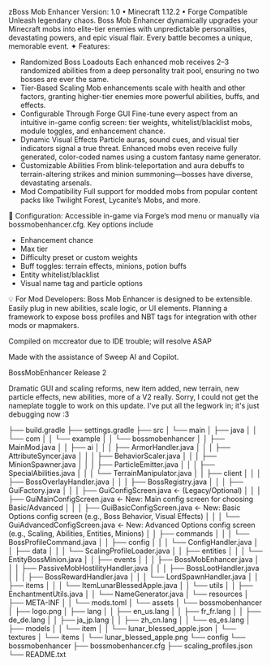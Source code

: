 zBoss Mob Enhancer
Version: 1.0 • Minecraft 1.12.2 • Forge Compatible
Unleash legendary chaos. Boss Mob Enhancer dynamically upgrades your Minecraft mobs into elite-tier enemies with unpredictable personalities, devastating powers, and epic visual flair. Every battle becomes a unique, memorable event.
✦ Features:
- Randomized Boss Loadouts
Each enhanced mob receives 2–3 randomized abilities from a deep personality trait pool, ensuring no two bosses are ever the same.
- Tier-Based Scaling
Mob enhancements scale with health and other factors, granting higher-tier enemies more powerful abilities, buffs, and effects.
- Configurable Through Forge GUI
Fine-tune every aspect from an intuitive in-game config screen: tier weights, whitelist/blacklist mobs, module toggles, and enhancement chance.
- Dynamic Visual Effects
Particle auras, sound cues, and visual tier indicators signal a true threat. Enhanced mobs even receive fully generated, color-coded names using a custom fantasy name generator.
- Customizable Abilities
From blink-teleportation and aura debuffs to terrain-altering strikes and minion summoning—bosses have diverse, devastating arsenals.
- Mod Compatibility
Full support for modded mobs from popular content packs like Twilight Forest, Lycanite’s Mobs, and more.

🔧 Configuration:
Accessible in-game via Forge’s mod menu or manually via bossmobenhancer.cfg. Key options include
- Enhancement chance
- Max tier
- Difficulty preset or custom weights
- Buff toggles: terrain effects, minions, potion buffs
- Entity whitelist/blacklist
- Visual name tag and particle options

💡 For Mod Developers:
Boss Mob Enhancer is designed to be extensible. Easily plug in new abilities, scale logic, or UI elements. Planning a framework to expose boss profiles and NBT tags for integration with other mods or mapmakers.

Compiled on mccreator due to IDE trouble; will resolve ASAP

Made with the assistance of Sweep AI and Copilot.

BossMobEnhancer Release 2

Dramatic GUI and scaling reforms, new item added, new terrain, new particle effects, new abilities, more of a V2 really. Sorry, I could not get the nameplate toggle to work on this update. I've put all the legwork in; it's just debugging now :3

├── build.gradle
├── settings.gradle
├── src
│   └── main
│       ├── java
│       │   └── com
│       │       └── example
│       │           └── bossmobenhancer
│       │               ├── MainMod.java
│       │               ├── ai
│       │               │   ├── ArmorHandler.java
│       │               │   ├── AttributeSyncer.java
│       │               │   ├── BehaviorScaler.java
│       │               │   ├── MinionSpawner.java
│       │               │   ├── ParticleEmitter.java
│       │               │   ├── SpecialAbilities.java
│       │               │   └── TerrainManipulator.java
│       │               ├── client
│       │               │   ├── BossOverlayHandler.java
│       │               │   ├── BossRegistry.java
│       │               │   ├── GuiFactory.java
│       │               │   ├── GuiConfigScreen.java         ← (Legacy/Optional)
│       │               │   ├── GuiMainConfigScreen.java       ← New: Main config screen for choosing Basic/Advanced
│       │               │   ├── GuiBasicConfigScreen.java      ← New: Basic Options config screen (e.g., Boss Behavior, Visual Effects)
│       │               │   └── GuiAdvancedConfigScreen.java   ← New: Advanced Options config screen (e.g., Scaling, Abilities, Entities, Minions)
│       │               ├── commands
│       │               │   └── BossProfileCommand.java
│       │               ├── config
│       │               │   └── ConfigHandler.java
│       │               ├── data
│       │               │   └── ScalingProfileLoader.java
│       │               ├── entities
│       │               │   └── EntityBossMinion.java
│       │               ├── events
│       │               │   ├── BossMobEnhancer.java
│       │               │   ├── PassiveMobHostilityHandler.java
│       │               │   ├── BossLootHandler.java
│       │               │   ├── BossRewardHandler.java
│       │               │   └── LordSpawnHandler.java
│       │               ├── items
│       │               │   └── ItemLunarBlessedApple.java
│       │               └── utils
│       │                   ├── EnchantmentUtils.java
│       │                   └── NameGenerator.java
│       └── resources
│           ├── META-INF
│           │   └── mods.toml
│           └── assets
│               └── bossmobenhancer
│                   ├── logo.png
│                   ├── lang
│                   │   ├── en_us.lang
│                   │   ├── fr_fr.lang
│                   │   ├── de_de.lang
│                   │   ├── ja_jp.lang
│                   │   ├── zh_cn.lang
│                   │   └── es_es.lang
│                   ├── models
│                   │   └── item
│                   │       └── lunar_blessed_apple.json
│                   └── textures
│                       └── items
│                           └── lunar_blessed_apple.png
└── config
    └── bossmobenhancer
        ├── bossmobenhancer.cfg
        ├── scaling_profiles.json
        └── README.txt
